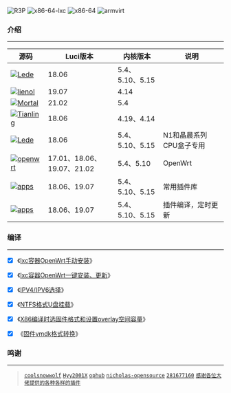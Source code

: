 ![R3P](https://github.com/roacn/build-actions/workflows/编译Lede-xiaomi-r3p固件/badge.svg?)
![x86-64-lxc](https://github.com/roacn/build-actions/workflows/编译Lede-x86-64-lxc固件/badge.svg?)
![x86-64](https://github.com/roacn/build-actions/workflows/编译Lede-x86-64固件/badge.svg?)
![armvirt](https://github.com/roacn/build-actions/workflows/编译Lede-armvirt固件/badge.svg?)


### 介绍

---

| 源码                                                         | Luci版本                   | 内核版本        | 说明                    |
| ------------------------------------------------------------ | -------------------------- | --------------- | ----------------------- |
| [![Lede](https://img.shields.io/badge/source-Lede-deeppink.svg?style=flat&logo=appveyor)](https://github.com/coolsnowwolf/lede) | 18.06                      | 5.4、5.10、5.15 |                         |
| [![lienol](https://img.shields.io/badge/source-Lienol-tomato.svg?style=flat&logo=appveyor)](https://github.com/Lienol/openwrt/tree/19.07) | 19.07                      | 4.14            |                         |
| [![Mortal](https://img.shields.io/badge/source-Mortal-yellow.svg?style=flat&logo=appveyor)](https://github.com/immortalwrt/immortalwrt/tree/openwrt-21.02) | 21.02                      | 5.4             |                         |
| [![Tianling](https://img.shields.io/badge/source-Tianling-green.svg?style=flat&logo=appveyor)](https://github.com/immortalwrt/immortalwrt/tree/openwrt-18.06) | 18.06                      | 4.19、4.14      |                         |
| [![Lede](https://img.shields.io/badge/source-Lede-deeppink.svg?style=flat&logo=appveyor)](https://github.com/coolsnowwolf/lede) | 18.06                      | 5.4、5.10、5.15 | N1和晶晨系列CPU盒子专用 |
| [![openwrt](https://img.shields.io/badge/source-openwrt-blue.svg?style=flat&logo=appveyor)](https://github.com/openwrt/openwrt) | 17.01、18.06、19.07、21.02 | 5.4、5.10       | OpenWrt                 |
| [![apps](https://img.shields.io/badge/packages-roa-orange.svg?style=flat&logo=appveyor)](https://github.com/roacn/openwrt-packages) | 18.06、19.07               | 5.4、5.10、5.15 | 常用插件库              |
| [![apps](https://img.shields.io/badge/applications-roa-blueviolet.svg?style=flat&logo=appveyor)](https://github.com/roacn/compile-packages) | 18.06、19.07               | 5.4、5.10、5.15 | 插件编译，定时更新      |



### 编译

---

- [x] 《[lxc容器OpenWrt手动安装](https://github.com/roacn/myFavorites/blob/main/PVE/lxc%E5%AE%B9%E5%99%A8/LXC%E5%AE%B9%E5%99%A8%E5%AE%89%E8%A3%85OpenWrt.md)》

- [x] 《[lxc容器OpenWrt一键安装、更新](https://github.com/roacn/myFavorites/blob/main/PVE/readme.md)》

- [x] 《[IPV4/IPV6选择](https://github.com/roacn/shuoming/blob/master/%E5%85%B6%E4%BB%96%E8%AF%B4%E6%98%8E.md)》

- [x] 《[NTFS格式U盘挂载](https://github.com/roacn/shuoming/blob/master/NTFS%E6%A0%BC%E5%BC%8F%E4%BC%98%E7%9B%98%E6%8C%82%E8%BD%BD)》

- [x] 《[X86编译时选固件格式和设置overlay空间容量](https://github.com/roacn/shuoming/blob/master/overlay.md)》

- [x] 《[固件vmdk格式转换](https://github.com/roacn/myFavorites/blob/main/ESXI/%E5%9B%BA%E4%BB%B6vmdk%E6%A0%BC%E5%BC%8F%E8%BD%AC%E6%8D%A2.md)》
  

### 鸣谢

---

> [`coolsnowwolf`](https://github.com/coolsnowwolf/lede.git) [`Hyy2001X`](https://github.com/Hyy2001X/AutoBuild-Actions) [`ophub`](https://github.com/ophub/amlogic-s9xxx-openwrt)  [`nicholas-opensource`](https://github.com/nicholas-opensource/OpenWrt-Autobuild) [`281677160`](https://github.com/281677160) [`感谢各位大佬提供的各种各样的插件`](#/README.md)

